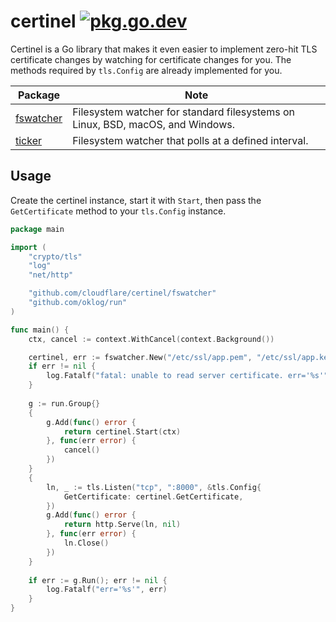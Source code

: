 # certinel [![pkg.go.dev][godev-badge]][godev]

[godev-badge]: https://pkg.go.dev/badge/github.com/cloudflare/certinel.svg
[godev]: https://pkg.go.dev/github.com/cloudflare/certinel

Certinel is a Go library that makes it even easier to implement zero-hit
TLS certificate changes by watching for certificate changes for you. The
methods required by `tls.Config` are already implemented for you.

| Package                | Note                                                                           |
|------------------------|--------------------------------------------------------------------------------|
| [fswatcher][fswatcher] | Filesystem watcher for standard filesystems on Linux, BSD, macOS, and Windows. |
| [ticker][ticker]       | Filesystem watcher that polls at a defined interval.                           |

[fswatcher]: https://pkg.go.dev/github.com/cloudflare/certinel/fswatcher
[ticker]: https://pkg.go.dev/github.com/cloudflare/certinel/ticker

## Usage

Create the certinel instance, start it with `Start`, then pass the
`GetCertificate` method to your `tls.Config` instance.

```go
package main

import (
	"crypto/tls"
	"log"
	"net/http"

	"github.com/cloudflare/certinel/fswatcher"
	"github.com/oklog/run"
)

func main() {
	ctx, cancel := context.WithCancel(context.Background())

	certinel, err := fswatcher.New("/etc/ssl/app.pem", "/etc/ssl/app.key")
	if err != nil {
		log.Fatalf("fatal: unable to read server certificate. err='%s'", err)
	}
	
	g := run.Group{}
	{
		g.Add(func() error {
			return certinel.Start(ctx)
		}, func(err error) {
			cancel()
		})
	}
	{
		ln, _ := tls.Listen("tcp", ":8000", &tls.Config{
			GetCertificate: certinel.GetCertificate,
		})
		g.Add(func() error {
			return http.Serve(ln, nil)
		}, func(err error) {
			ln.Close()
		})
	}
	
	if err := g.Run(); err != nil {
		log.Fatalf("err='%s'", err)
	}
}
```
